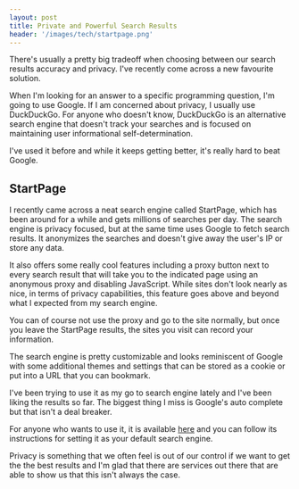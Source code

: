 ```yaml
---
layout: post
title: Private and Powerful Search Results
header: '/images/tech/startpage.png'
---
```


There's usually a pretty big tradeoff when choosing between our search results accuracy and privacy. I've recently come across a new favourite solution.

<!--halt-->

When I'm looking for an answer to a specific programming question, I'm going to use Google. If I am concerned about privacy, I usually use DuckDuckGo. For anyone who doesn't know, DuckDuckGo is an alternative search engine that doesn't track your searches and is focused on maintaining user informational self-determination.

I've used it before and while it keeps getting better, it's really hard to beat Google.

## StartPage

I recently came across a neat search engine called StartPage, which has been around for a while and gets millions of searches per day. The search engine is privacy focused, but at the same time uses Google to fetch search results. It anonymizes the searches and doesn't give away the user's IP or store any data.

It also offers some really cool features including a proxy button next to every search result that will take you to the indicated page using an anonymous proxy and disabling JavaScript. While sites don't look nearly as nice, in terms of privacy capabilities, this feature goes above and beyond what I expected from my search engine.

You can of course not use the proxy and go to the site normally, but once you leave the StartPage results, the sites you visit can record your information.

The search engine is pretty customizable and looks reminiscent of Google with some additional themes and settings that can be stored as a cookie or put into a URL that you can bookmark.

I've been trying to use it as my go to search engine lately and I've been liking the results so far. The biggest thing I miss is Google's auto complete but that isn't a deal breaker.

For anyone who wants to use it, it is available [here](https://startpage.com) and you can follow its instructions for setting it as your default search engine.

Privacy is something that we often feel is out of our control if we want to get the the best results and I'm glad that there are services out there that are able to show us that this isn't always the case.
